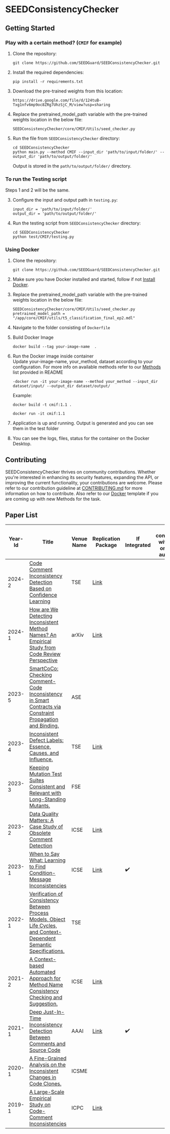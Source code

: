 # SEEDConsistencyChecker

## Getting Started

### Play with a certain method? (`CMIF` for example)

1. Clone the repository:
   ```
   git clone https://github.com/SEEDGuard/SEEDConsistencyChecker.git
   ```
2. Install the required dependencies:
   ```
   pip install -r requirements.txt
   ```
3. Download the pre-trained weights from this location:
   ```
   https://drive.google.com/file/d/124tuB-Txg1nfv6mp9oc8ZRg7UhzSjC_M/view?usp=sharing
   ```
4. Replace the pretrained_model_path variable with the pre-trained weights location in the below file:
   ```
   SEEDConsistencyChecker/core/CMIF/Utils/seed_checker.py
   ```

5. Run the file from `SEEDConsistencyChecker` directory:

   ```
   cd SEEDConsistencyChecker
   python main.py --method CMIF --input_dir 'path/to/input/folder/' --output_dir 'path/to/output/folder/'
   ```

   Output is stored in the `path/to/output/folder/` directory.

### To run the Testing script

Steps 1 and 2 will be the same.

3. Configure the input and output path in `testing.py`:

   ```
   input_dir = 'path/to/input/folder/'
   output_dir = 'path/to/output/folder/'
   ``` 

4. Run the testing script from `SEEDConsistencyChecker` directory:

   ```
   cd SEEDConsistencyChecker
   python test/CMIF/testing.py
   ```
### Using Docker

1. Clone the repository:
   ```
   git clone https://github.com/SEEDGuard/SEEDConsistencyChecker.git
   ```
2. Make sure you have Docker installed and started, follow if not [Install Docker](https://docs.docker.com/engine/install/).
3. Replace the pretrained_model_path variable with the pre-trained weights location in the below file:
   ```
   SEEDConsistencyChecker/core/CMIF/Utils/seed_checker.py
   pretrained_model_path = "/app/core/CMIF/utils/t5_classification_final_ep2.mdl"
   ```


4. Navigate to the folder consisting of `Dockerfile`

5. Build Docker Image
   ```
   docker build --tag your-image-name  .
   ```
6. Run the Docker image inside container  
   Update your-image-name, your_method, dataset according to your configuration. For more info on available methods refer to our [Methods](https://github.com/SEEDGuard/SEEDUtils/blob/main/README.md) list provided in README
   ```
   -docker run -it your-image-name --method your_method --input_dir dataset/input/ --output_dir dataset/output/
   ```
   Example:
   
   ```
   docker build -t cmif:1.1 .
   
   docker run -it cmif:1.1
   ```
7. Application is up and running. Output is generated and you can see them in the test folder 
8. You can see the logs, files, status for the container on the Docker Desktop.


## Contributing

SEEDConsistencyChecker thrives on community contributions. Whether you're interested in enhancing its security features, expanding the API, or improving the current functionality, your contributions are welcome. Please refer to our contribution guideline at [CONTRIBUTING.md](https://github.com/SEEDGuard/SEEDConsistencyChecker/blob/main/CONTRIBUTING.md) for more information on how to contribute. Also refer to our [Docker](https://github.com/SEEDGuard/SEEDUtils/blob/main/template/Dockerfile) template if you are coming up with new Methods for the task.

## Paper List

| Year-Id | Title                                                                                                                               | Venue Name | Replication Package                                                  | If Integrated  | If confirmed with the orignal author? | Current Contributors| 
| ------- | ----------------------------------------------------------------------------------------------------------------------------------- | ---------- | -------------------------------------------------------------------- | ------------- | --------- | --------- |
| 2024-2  | [Code Comment Inconsistency Detection Based on Confidence Learning](https://ieeexplore.ieee.org/abstract/document/10416264)         | TSE        | [Link](https://github.com/seekerstrive/MCCL)                         |               |               | [mrhuggins03](https://github.com/SEEDGuard/SEEDConsistencyChecker/tree/mitchell), David Wang
| 2024-1  | [How are We Detecting Inconsistent Method Names? An Empirical Study from Code Review Perspective](https://arxiv.org/abs/2308.12701) | arXiv      | [Link](https://figshare.com/s/8cdb4e3208e01991e45c)                  |               |               |
|2023-5 |[SmartCoCo: Checking Comment-Code Inconsistency in Smart Contracts via Constraint Propagation and Binding.](https://doi.org/10.1109/ASE56229.2023.00142)       |ASE|
| 2023-4  | [Inconsistent Defect Labels: Essence, Causes, and Influence.](https://doi.org/10.1109/TSE.2022.3156787)                             | TSE        | [Link](https://github.com/sticeran/InconsistentLabels)
| 2023-3  | [Keeping Mutation Test Suites Consistent and Relevant with Long-Standing Mutants.](https://doi.org/10.1145/3611643.3613089)         | FSE        |
| 2023-2  | [Data Quality Matters: A Case Study of Obsolete Comment Detection](https://ieeexplore.ieee.org/abstract/document/10172689)          | ICSE       | [Link](https://github.com/SoftWiser-group/AdvOC)                     |               |               | Kriti Patnala
| 2023-1  | [When to Say What: Learning to Find Condition-Message Inconsistencies](https://ieeexplore.ieee.org/abstract/document/10172811)      | ICSE       | [Link](https://zenodo.org/records/7624781)                           | :heavy_check_mark: |               | [EZ7051](https://github.com/SEEDGuard/SEEDConsistencyChecker/tree/main/core/CMIF)
|2022-1 |[Verification of Consistency Between Process Models, Object Life Cycles, and Context-Dependent Semantic Specifications.](https://doi.org/10.1109/TSE.2021.3110191)|TSE     |
|2021-2 |[A Context-based Automated Approach for Method Name Consistency Checking and Suggestion.](https://doi.org/10.1109/ICSE43902.2021.00060)  |ICSE   | [Link](https://github.com/deepname2021icse/DeepName-2021-ICSE)
| 2021-1  | [Deep Just-In-Time Inconsistency Detection Between Comments and Source Code](https://arxiv.org/pdf/2010.01625.pdf)                  | AAAI       | [Link](https://github.com/panthap2/deep-jit-inconsistency-detection) | :heavy_check_mark:              |               | [vigneskv](https://github.com/SEEDGuard/SEEDConsistencyChecker/tree/vigneskv)
| 2020-1  | [A Fine-Grained Analysis on the Inconsistent Changes in Code Clones.](https://doi.org/10.1109/ICSME46990.2020.00030)                | ICSME      |
| 2019-1  | [A Large-Scale Empirical Study on Code-Comment Inconsistencies](https://doi.org/10.1109/ICPC.2019.00019)                            | ICPC       | [Link](https://github.com/USI-INF-Software/ICPC2019-code-comment-inconsistencies)                                                                      |               |
